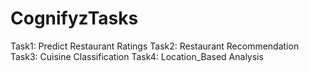 # CognifyzTasks
Task1: Predict Restaurant Ratings
Task2: Restaurant Recommendation
Task3: Cuisine Classification
Task4: Location_Based Analysis
